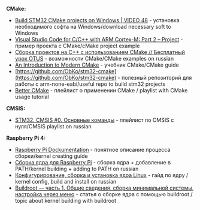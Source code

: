 __CMake:__
- [Build STM32 CMake projects on Windows | VIDEO 48](https://www.youtube.com/watch?v=KbnHT1SoOj0&t=319s&ab_channel=MatejBlag%C5%A1i%C4%8D) - установка необходимого софта на Windows/download necessary soft to Windows
- [Visual Studio Code for C/C++ with ARM Cortex-M: Part 2 – Project](https://mcuoneclipse.com/2021/05/04/visual-studio-code-for-c-c-with-arm-cortex-m-part-2/) - пример проекта с CMake/cMake project example
- [Сборка проектов на C++ с использованием CMake // Бесплатный урок OTUS](https://www.youtube.com/watch?v=LZwEtbc9gEA&list=PLO3JODDnUPVnoiIumyQpIPGrEHe9D7lod&ab_channel=OTUS%D0%9E%D0%BD%D0%BB%D0%B0%D0%B9%D0%BD-%D0%BE%D0%B1%D1%80%D0%B0%D0%B7%D0%BE%D0%B2%D0%B0%D0%BD%D0%B8%D0%B5) - возможности CMake/CMake examples on russian
- [An Introduction to Modern CMake](https://cliutils.gitlab.io/modern-cmake/) - учебник CMake/CMake guide
- [https://github.com/ObKo/stm32-cmake](https://github.com/ObKo/stm32-cmake) - полезный репозиторий для работы с arm-none-eabi/useful repo to build stm32 projects
- [Better CMake](https://www.youtube.com/playlist?list=PL8i3OhJb4FNV10aIZ8oF0AA46HgA2ed8g) - плейлист о применении CMake / playlist with CMake usage tutorial


__CMSIS:__
- [STM32. CMSIS #0. Основные команды](https://www.youtube.com/watch?v=q8Y4mMofvlo&list=PL9lkEHy8EJU9rsMIawXlRMQgcplo_Yezr&ab_channel=NR.electronics) - плейлист по CMSIS с нуля/CMSIS playlist on russian



__Raspberry Pi 4:__
- [Raspberry Pi Dockumentation](https://www.raspberrypi.com/documentation/computers/linux_kernel.html) - понятное описание процесса сборки/kernel creating guide
- [Сборка ядра для Raspberry Pi](https://blablacode.ru/raspberry-pi/562) - сборка ядра + добавление в PATH/kernel building + adding to PATH on russian
- [Конфигурирование, сборка и установка ядра Linux](https://www.youtube.com/watch?v=1Yc-u5IyufI&ab_channel=SpecialistTV) - гайд по ядру / kernel config, build and install on russian
- [Buildroot — часть 1. Общие сведения, сборка минимальной системы, настройка через меню](https://habr.com/ru/post/448638/) - статья о сборке ядра с помощью buildroot / topic about kernel building with buildroot
